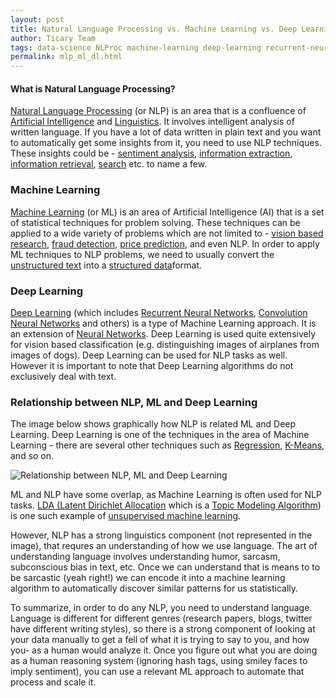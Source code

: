 ```yaml
---
layout: post
title: Natural Language Processing vs. Machine Learning vs. Deep Learning
author: Ticary Team
tags: data-science NLProc machine-learning deep-learning recurrent-neural-networks
permalink: mlp_ml_dl.html
---
```



#### What is Natural Language Processing?

[Natural Language Processing]() (or NLP) is an area that is a confluence of [Artificial Intelligence]() and [Linguistics](). It involves intelligent analysis of written language. If you have a lot of data written in plain text and you want to automatically get some insights from it, you need to use NLP techniques. These insights could be - [sentiment analysis](), [information extraction](), [information retrieval](), [search]() etc. to name a few.

<!--more-->

### Machine Learning

[Machine Learning]() (or ML) is an area of Artificial Intelligence (AI) that is a set of statistical techniques for problem solving. These techniques can be applied to a wide variety of problems which are not limited to - [vision based research](), [fraud detection](), [price prediction](), and even NLP. In order to apply ML techniques to NLP problems, we need to usually convert the [unstructured text]() into a [structured data]()format.

### Deep Learning

[Deep Learning]() (which includes [Recurrent Neural Networks](), [Convolution Neural Networks]() and others) is a type of Machine Learning approach. It is an extension of [Neural Networks](). Deep Learning is used quite extensively for vision based classification (e.g. distinguishing images of airplanes from images of dogs). Deep Learning can be used for NLP tasks as well. However it is important to note that Deep Learning algorithms do not exclusively deal with text.

### Relationship between NLP, ML and Deep Learning
The image below shows graphically how NLP is related ML and Deep Learning. Deep Learning is one of the techniques in the area of Machine Learning - there are several other techniques such as [Regression](), [K-Means](), and so on.

![Relationship between NLP, ML and Deep Learning](http://rutumulkar.com/public/images/blog/nlp-ml.png)

ML and NLP have some overlap, as Machine Learning is often used for NLP tasks. [LDA (Latent Dirichlet Allocation]() which is a [Topic Modeling Algorithm]()) is one such example of [unsupervised machine learning]().

However, NLP has a strong linguistics component (not represented in the image), that requres an understanding of how we use language. The art of understanding language involves understanding humor, sarcasm, subconscious bias in text, etc. Once we can understand that is means to to be sarcastic (yeah right!) we can encode it into a machine learning algorithm to automatically discover similar patterns for us statistically.

To summarize, in order to do any NLP, you need to understand language. Language is different for different genres (research papers, blogs, twitter have different writing styles), so there is a strong component of looking at your data manually to get a fell of what it is trying to say to you, and how you- as a human would analyze it. Once you figure out what you are doing as a human reasoning system (ignoring hash tags, using smiley faces to imply sentiment), you can use a relevant ML approach to automate that process and scale it.
